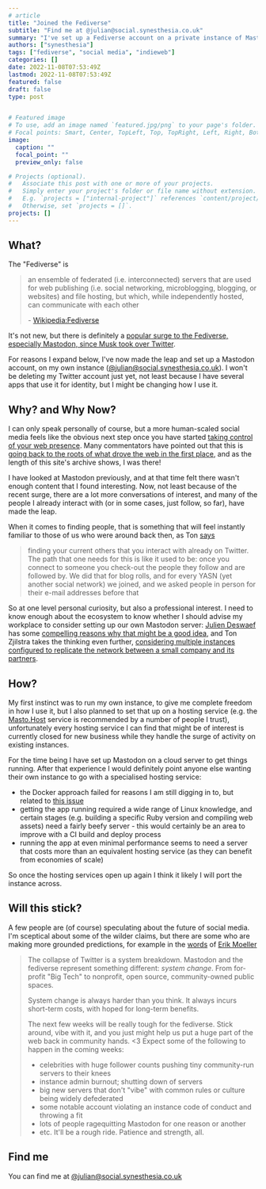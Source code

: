```yaml
---
# article
title: "Joined the Fediverse"
subtitle: "Find me at @julian@social.synesthesia.co.uk"
summary: "I've set up a Fediverse account on a private instance of Mastodon. Here's why."
authors: ["synesthesia"]
tags: ["fediverse", "social media", "indieweb"]
categories: []
date: 2022-11-08T07:53:49Z
lastmod: 2022-11-08T07:53:49Z
featured: false
draft: false
type: post


# Featured image
# To use, add an image named `featured.jpg/png` to your page's folder.
# Focal points: Smart, Center, TopLeft, Top, TopRight, Left, Right, BottomLeft, Bottom, BottomRight.
image:
  caption: ""
  focal_point: ""
  preview_only: false

# Projects (optional).
#   Associate this post with one or more of your projects.
#   Simply enter your project's folder or file name without extension.
#   E.g. `projects = ["internal-project"]` references `content/project/deep-learning/index.md`.
#   Otherwise, set `projects = []`.
projects: []
---
```


## What? 

The "Fediverse" is

> an ensemble of federated (i.e. interconnected) servers that are used for web publishing (i.e. social networking, microblogging, blogging, or websites) and file hosting, but which, while independently hosted, can communicate with each other
>
> \- [Wikipedia:Fediverse](https://en.wikipedia.org/wiki/Fediverse)

It's not new, but there is definitely a [popular surge to the Fediverse, especially Mastodon, since Musk took over Twitter](https://uk.pcmag.com/social-media/143628/mastodon-gains-200000-new-users-after-musk-completes-twitter-takeover).

For reasons I expand below, I've now made the leap and set up a Mastodon account, on my own instance ([@julian@social.synesthesia.co.uk](https://social.synesthesia.co.uk@julian)). I won't be deleting my Twitter account just yet, not least because I have several apps that use it for identity, but I might be changing how I use it.

## Why? and Why Now?

I can only speak personally of course, but a more human-scaled social media feels like the obvious next step once you have started [taking control of your web presence](https://boffosocko.com/2017/06/13/the-indieweb-movement-will-help-people-control-their-own-web-presence-future-hosting/). Many commentators have pointed out that this is [going back to the roots of what drove the web in the first place](https://mastodon.ie/@klillington/109290799195239199), and as the length of this site's archive shows, I was there!

I have looked at Mastodon previously, and at that time felt there wasn't enough content that I found interesting. Now, not least because of the recent surge, there are a lot more conversations of interest, and many of the people I already interact with (or in some cases, just follow, so far), have made the leap.

When it comes to finding people, that is something that will feel instantly familiar to those of us who were around back then, as Ton [says](https://www.zylstra.org/blog/2022/10/twitter-after-the-birds-capture-find-me-at-tonm-tzyl-nl/)

>finding your current others that you interact with already on Twitter. The path that one needs for this is like it used to be: once you connect to someone you check-out the people they follow and are followed by. We did that for blog rolls, and for every YASN (yet another social network) we joined, and we asked people in person for their e-mail addresses before that

So at one level personal curiosity, but also a professional interest. I need to know enough about the ecosystem to know whether I should advise my workplace to consider setting up our own Mastodon server: [Julien Deswaef](https://toot.thoughtworks.com/@judeswae) has some [compelling reasons why that might be a good idea](https://martinfowler.com/articles/your-org-run-mastodon.html), and Ton Zjilstra takes the thinking even further, [considering multiple instances configured to replicate the network between a small company and its partners](https://www.zylstra.org/blog/2022/11/how-to-federate-like-our-business-ecosystem/).

## How?

My first instinct was to run my own instance, to give me complete freedom in how I use it, but I also planned to set that up on a hosting service (e.g. the [Masto.Host](https://masto.host/) service is recommended by a number of people I trust), unfortunately every hosting service I can find that might be of interest is currently closed for new business while they handle the surge of activity on existing instances.

For the time being I have set up Mastodon on a cloud server to get things running. After that experience I would definitely point anyone else wanting their own instance to go with a specialised hosting service:

- the Docker approach failed for reasons I am still digging in to, but related to [this issue](https://github.com/mastodon/mastodon/issues/11368)
- getting the app running required a wide range of Linux knowledge, and certain stages (e.g. building a specific Ruby version and compiling web assets) need a fairly beefy server - this would certainly be an area to improve with a CI build and deploy process
- running the app at even minimal performance seems to need a server that costs more than an equivalent hosting service (as they can benefit from economies of scale)

So once the hosting services open up again I think it likely I will port the instance across.

## Will this stick?

A few people are (of course) speculating about the future of social media. I'm sceptical about some of the wilder claims, but there are some who are making more grounded predictions, for example in the [words](https://social.coop/@eloquence/109300911537845631) of [Erik Moeller](https://social.coop/@eloquence)

>The collapse of Twitter is a system breakdown. Mastodon and the fediverse represent something different: _system change_. From for-profit "Big Tech" to nonprofit, open source, community-owned public spaces.
>
>System change is always harder than you think. It always incurs short-term costs, with hoped for long-term benefits. 
>
>The next few weeks will be really tough for the fediverse. Stick around, vibe with it, and you just might help us put a huge part of the web back in community hands. <3
>Expect some of the following to happen in the coming weeks:
>- celebrities with huge follower counts pushing tiny community-run servers to their knees
>- instance admin burnout; shutting down of servers
>- big new servers that don't "vibe" with common rules or culture being widely defederated
>- some notable account violating an instance code of conduct and throwing a fit
>- lots of people ragequitting Mastodon for one reason or another
>- etc.
>It'll be a rough ride. Patience and strength, all.

## Find me

You can find me at [@julian@social.synesthesia.co.uk](https://social.synesthesia.co.uk@julian)
